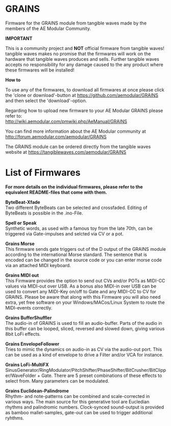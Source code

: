 # GRAINS
Firmware for the GRAINS module from tangible waves made by the members of the AE Modular Community. 

__IMPORTANT__ 

This is a community project and __NOT__ official firmware from tangible waves! tangible waves makes no promise that the firmwares will work on the hardware that tangible waves produces and sells. Further tangible waves accepts no responsibility for any damage caused to the any product where these firmwares will be installed!

__How to__

To use any of the firmwares, to download all firmwares at once please click the 'clone or download'-button at https://github.com/aemodular/GRAINS and then select the 'download'-option.  

Regarding how to upload new firmware to your AE Modular GRAINS please refer to:    
http://wiki.aemodular.com/pmwiki.php/AeManual/GRAINS

You can find more information about the AE Modular community at http://forum.aemodular.com/aemodular/GRAINS

The GRAINS module can be ordered directly from the tangible waves website at https://tangiblewaves.com/aemodular/GRAINS

List of Firmwares
==================
__For more details on the individual firmwares, please refer to the equivalent README-files that come with them.__

__ByteBeat-Xfade__                                                               
Two different ByteBeats can be selected and crossfaded. Editing of ByteBeats is possible in the .ino-File.   

__Spell or Speak__                                                               
Synthetic words, as used with a famous toy from the late 70th, can be triggered via Gate-impulses and selcted via CV or a pot.  

__Grains Morse__  
This firmware sends gate triggers out of the D output of the GRAINS module according to the international Morse standard. The sentence that is encoded can be changed in the source code or you can enter morse code via an attached MIDI keyboard.

__Grains MIDI out__  
This Firmware provides the option to send out CVs and/or POTs as MIDI-CC values via MIDI-out over USB.
As a bonus also MIDI-in over USB can be used to convert any MIDI-Key on/off to Gate and any MIDI-CC to CV for GRAINS.
Please be aware that along with this Firmware you will also need extra, yet free software on your Windows/MACos/Linux System to route the MIDI-events correctly. 

__Grains BufferShuffler__  
The audio-in of GRAINS is used to fill an audio-buffer. Parts of the audio in this buffer can be looped, sliced, reversed and slowed down, giving various 8bit LoFi effects.  

__Grains EnvelopeFollower__   
Tries to mimic the dynamics on audio-in as CV via the audio-out port. This can be used as a kind of envelope to drive a Filter and/or VCA for instance.  

__Grains LoFi-MultiFX__     
SinusGenerator/RingModulator/PitchShifter/PhaseShifter/BitCrusher/BitClipper/WaveFolder + Gate. There are 5 preset combinations of these effects to select from. Many parameters can be modulated.

__Grains Euclidean-Palindrome__     
Rhythm- and note-patterns can be combined and scale-corrected in various ways. The main source for this generative tool are Eucledian rhythms and palindromic numbers. Clock-synced sound-output is provided as bamboo mallet-samples, gate-out can be used to trigger additional ryhthms.
